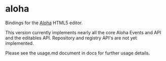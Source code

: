 
# aloha

Bindings for the [Aloha](http://www.aloha-editor.org/index.php) HTML5 editor.

This version currently implements nearly all the core Aloha Events and API and the editables API.
Repository and registry API's are not yet implemented.

Please see the usage.md document in docs for further usage details.




